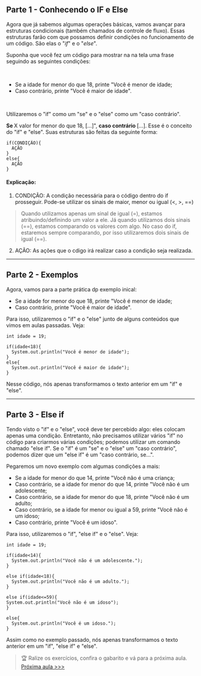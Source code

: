 <h2> Parte 1 - Conhecendo o IF e Else </h2>
<p> Agora que já sabemos algumas operações básicas, vamos avançar para estruturas condicionais (também chamados de controle de fluxo). Essas estruturas farão com que possamos definir condições no funcionamento de um código. São elas o "<i>if</i>" e o "<i>else</i>". </p>

<p> Suponha que você fez um código para mostrar na na tela uma frase seguindo as seguintes condições: </p>

<br>

<ul>
  <li> Se a idade for menor do que 18, printe "Você é menor de idade; </li>
  <li> Caso contrário, printe "Você é maior de idade". </li>
</ul>

<br>

<p> Utilizaremos o "if" como um "se" e o "else" como um "caso contrário". </p>
<p> <strong> Se </strong> X valor for menor do que 18, [...]", <strong> caso contrário </strong> [...]. Esse é o conceito do "if" e "else". Suas estruturas são feitas da seguinte forma: </p>

```
if(CONDIÇÃO){
  AÇÃO
}
else{
  AÇÃO
}
```
#### Explicação:
  1. CONDIÇÃO: A condição necessária para o código dentro do if prosseguir. Pode-se utilizar os sinais de maior, menor ou igual (<, >, ==)
  > Quando utilizamos apenas um sinal de igual (=), estamos atribuindo/definindo um valor a ele. Já quando utilizamos dois sinais (==), estamos comparando os valores com algo. No caso do if, estaremos sempre comparando, por isso utilizaremos dois sinais de igual (==).
  2. AÇÃO: As ações que o cdigo irá realizar caso a condição seja realizada.
  
<hr>

<h2> Parte 2 - Exemplos </h2>
<p> Agora, vamos para a parte prática dp exemplo inical:
  
<ul>
  <li> Se a idade for menor do que 18, printe "Você é menor de idade; </li>
  <li> Caso contrário, printe "Você é maior de idade". </li>
</ul>

<p> Para isso, utilizaremos o "if" e o "else" junto de alguns conteúdos que vimos em aulas passadas. Veja: </p>

```
int idade = 19;
  
if(idade<18){
  System.out.println("Você é menor de idade");
}
else{
  System.out.println("Você é maior de idade");
}
```

<p> Nesse código, nós apenas transformamos o texto anterior em um "if" e "else". </p>

<hr>

<h2> Parte 3 - Else if </h2>
<p> Tendo visto o "if" e o "else", você deve ter percebido algo: eles colocam apenas uma condição. Entretanto, não precisamos utilizar vários "if" no código para criarmos várias condições; podemos utilizar um comando chamado "else if". Se o "if" é um "se" e o "else" um "caso contrário", podemos dizer que um "else if" é um "caso contrário, se...". </p>
<p> Pegaremos um novo exemplo com algumas condições a mais: </p>

<ul>
  <li> Se a idade for menor do que 14, printe "Você não é uma criança; </li>
  <li> Caso contrário, se a idade for menor do que 14, printe "Você não é um adolescente; </li>
  <li> Caso contrário, se a idade for menor do que 18, printe "Você não é um adulto; </li>
  <li> Caso contrário, se a idade for menor ou igual a 59, printe "Você não é um idoso; </li>
  <li> Caso contrário, printe "Você é um idoso". </li>
</ul>

<p> Para isso, utilizaremos o "if", "else if" e o "else". Veja: </p>

```
int idade = 19;
  
if(idade<14){
  System.out.println("Você não é um adolescente.");
}

else if(idade<18){
  System.out.println("Você não é um adulto.");
}

else if(idade<=59){
System.out.println("Você não é um idoso");
}

else{
  System.out.println("Você é um idoso.");
}
```

<p> Assim como no exemplo passado, nós apenas transformamos o texto anterior em um "if", "else if" e "else". </p>

> 🏆 Ralize os exercícios, confira o gabarito e vá para a próxima aula.
<a href="https://github.com/Pedroo-Nietoo/Java/tree/main/4.%20If%2C%20Else%20e%20Else%20if"> Próxima aula >>> </a>
